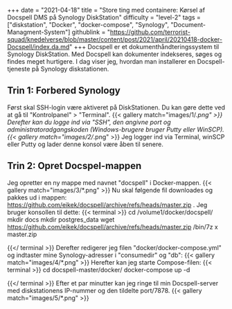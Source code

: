 +++
date = "2021-04-18"
title = "Store ting med containere: Kørsel af Docspell DMS på Synology DiskStation"
difficulty = "level-2"
tags = ["diskstation", "Docker", "docker-compose", "Synology", "Document-Managment-System"]
githublink = "https://github.com/terrorist-squad/knedelverse/blob/master/content/post/2021/april/20210418-docker-Docspell/index.da.md"
+++
Docspell er et dokumenthåndteringssystem til Synology DiskStation. Med Docspell kan dokumenter indekseres, søges og findes meget hurtigere. I dag viser jeg, hvordan man installerer en Docspell-tjeneste på Synology diskstationen.
## Trin 1: Forbered Synology
Først skal SSH-login være aktiveret på DiskStationen. Du kan gøre dette ved at gå til "Kontrolpanel" > "Terminal".
{{< gallery match="images/1/*.png" >}}
Derefter kan du logge ind via "SSH", den angivne port og administratoradgangskoden (Windows-brugere bruger Putty eller WinSCP).
{{< gallery match="images/2/*.png" >}}
Jeg logger ind via Terminal, winSCP eller Putty og lader denne konsol være åben til senere.
## Trin 2: Opret Docspel-mappen
Jeg opretter en ny mappe med navnet "docspell" i Docker-mappen.
{{< gallery match="images/3/*.png" >}}
Nu skal følgende fil downloades og pakkes ud i mappen: https://github.com/eikek/docspell/archive/refs/heads/master.zip . Jeg bruger konsollen til dette:
{{< terminal >}}
cd /volume1/docker/docspell/
mkdir docs
mkdir postgres_data
wget https://github.com/eikek/docspell/archive/refs/heads/master.zip 
/bin/7z x master.zip

{{</ terminal >}}
Derefter redigerer jeg filen "docker/docker-compose.yml" og indtaster mine Synology-adresser i "consumedir" og "db":
{{< gallery match="images/4/*.png" >}}
Herefter kan jeg starte Compose-filen:
{{< terminal >}}
cd docspell-master/docker/
docker-compose up -d

{{</ terminal >}}
Efter et par minutter kan jeg ringe til min Docspell-server med diskstationens IP-nummer og den tildelte port/7878.
{{< gallery match="images/5/*.png" >}}
